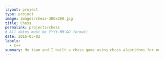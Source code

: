 ```yaml
---
layout: project
type: project
image: images/chess-300x300.jpg
title: Chess
permalink: projects/chess
# All dates must be YYYY-MM-DD format!
date: 2016-05-02
labels:
  - C++
summary: My team and I built a chess game using chess algorithms for our EE205 final project.
---
```

